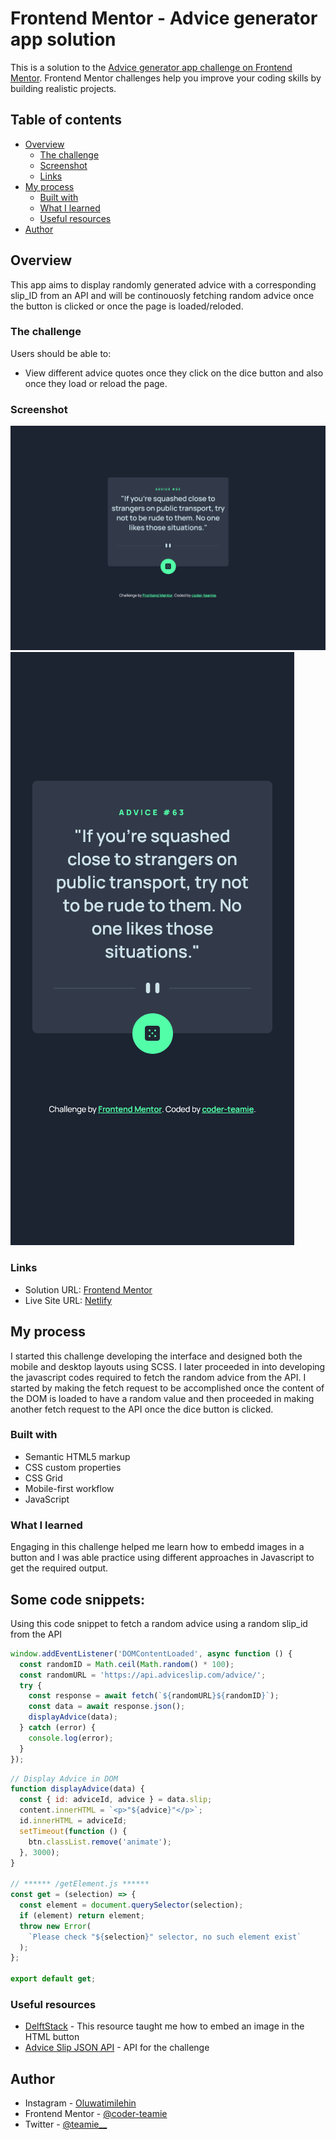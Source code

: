 # Frontend Mentor - Advice generator app solution

This is a solution to the [Advice generator app challenge on Frontend Mentor](https://www.frontendmentor.io/challenges/advice-generator-app-QdUG-13db). Frontend Mentor challenges help you improve your coding skills by building realistic projects.

## Table of contents

- [Overview](#overview)
  - [The challenge](#the-challenge)
  - [Screenshot](#screenshot)
  - [Links](#links)
- [My process](#my-process)
  - [Built with](#built-with)
  - [What I learned](#what-i-learned)
  - [Useful resources](#useful-resources)
- [Author](#author)

## Overview

This app aims to display randomly generated advice with a corresponding slip_ID from an API and will be continouosly fetching random advice once the button is clicked or once the page is loaded/reloded.

### The challenge

Users should be able to:

- View different advice quotes once they click on the dice button and also once they load or reload the page.

### Screenshot

![Desktop Layout](./images/desktop-layout.png)
![Mobile Layout](./images/mobile-layout.png)

### Links

- Solution URL: [Frontend Mentor](https://your-solution-url.com)
- Live Site URL: [Netlify](https://coder-teamie-advice-generator-app.netlify.app/)

## My process

I started this challenge developing the interface and designed both the mobile and desktop layouts using SCSS. I later proceeded in into developing the javascript codes required to fetch the random advice from the API. I started by making the fetch request to be accomplished once the content of the DOM is loaded to have a random value and then proceeded in making another fetch request to the API once the dice button is clicked.

### Built with

- Semantic HTML5 markup
- CSS custom properties
- CSS Grid
- Mobile-first workflow
- JavaScript

### What I learned

Engaging in this challenge helped me learn how to embedd images in a button and I was able practice using different approaches in Javascript to get the required output.

## Some code snippets:

Using this code snippet to fetch a random advice using a random slip_id from the API

```js
window.addEventListener('DOMContentLoaded', async function () {
  const randomID = Math.ceil(Math.random() * 100);
  const randomURL = 'https://api.adviceslip.com/advice/';
  try {
    const response = await fetch(`${randomURL}${randomID}`);
    const data = await response.json();
    displayAdvice(data);
  } catch (error) {
    console.log(error);
  }
});
```

```js
// Display Advice in DOM
function displayAdvice(data) {
  const { id: adviceId, advice } = data.slip;
  content.innerHTML = `<p>"${advice}"</p>`;
  id.innerHTML = adviceId;
  setTimeout(function () {
    btn.classList.remove('animate');
  }, 3000);
}

// ****** /getElement.js ******
const get = (selection) => {
  const element = document.querySelector(selection);
  if (element) return element;
  throw new Error(
    `Please check "${selection}" selector, no such element exist`
  );
};

export default get;
```

### Useful resources

- [DelftStack](https://www.delftstack.com/howto/html/html-button-with-image/) - This resource taught me how to embed an image in the HTML button
- [Advice Slip JSON API](https://api.adviceslip.com/advice) - API for the challenge

## Author

- Instagram - [Oluwatimilehin](https://www.instagram.com/tea__scripts/)
- Frontend Mentor - [@coder-teamie](https://www.frontendmentor.io/profile/coder-teamie)
- Twitter - [@teamie\_\_](https://twitter.com/tea__scripts)

